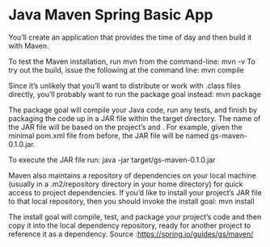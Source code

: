 # Java Maven Spring Basic App
You’ll create an application that provides the time of day and then build it with Maven.

To test the Maven installation, run mvn from the command-line:
mvn -v
To try out the build, issue the following at the command line:
mvn compile

Since it’s unlikely that you’ll want to distribute or work with .class files directly, you’ll probably want to run the package goal instead:
mvn package

The package goal will compile your Java code, run any tests, and finish by packaging the code up in a JAR file within the target directory. The name of the JAR file will be based on the project’s <artifactId> and <version>. For example, given the minimal pom.xml file from before, the JAR file will be named gs-maven-0.1.0.jar.

To execute the JAR file run:
java -jar target/gs-maven-0.1.0.jar

Maven also maintains a repository of dependencies on your local machine (usually in a .m2/repository directory in your home directory) for quick access to project dependencies. If you’d like to install your project’s JAR file to that local repository, then you should invoke the install goal:
mvn install

The install goal will compile, test, and package your project’s code and then copy it into the local dependency repository, ready for another project to reference it as a dependency.
Source :https://spring.io/guides/gs/maven/
